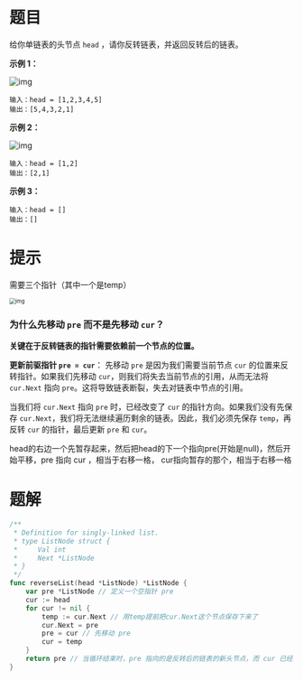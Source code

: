 # 题目

给你单链表的头节点 `head` ，请你反转链表，并返回反转后的链表。

 

**示例 1：**

![img](https://s2.loli.net/2024/05/25/3p9FveM75cjP86U.jpg)

```
输入：head = [1,2,3,4,5]
输出：[5,4,3,2,1]
```

**示例 2：**

![img](https://s2.loli.net/2024/05/25/LN1jTVFDnkEfilP.jpg)

```
输入：head = [1,2]
输出：[2,1]
```

**示例 3：**

```
输入：head = []
输出：[]
```



# 提示

需要三个指针（其中一个是temp）

<img src="https://s2.loli.net/2024/05/25/s9yWt6SOB7kZYAI.gif" alt="img" style="zoom:67%;" />

### 为什么先移动 `pre` 而不是先移动 `cur`？

**关键在于反转链表的指针需要依赖前一个节点的位置。**

**更新前驱指针 `pre = cur`**： 先移动 `pre` 是因为我们需要当前节点 `cur` 的位置来反转指针。如果我们先移动 `cur`，则我们将失去当前节点的引用，从而无法将 `cur.Next` 指向 `pre`。这将导致链表断裂，失去对链表中节点的引用。



当我们将 `cur.Next` 指向 `pre` 时，已经改变了 `cur` 的指针方向。如果我们没有先保存 `cur.Next`，我们将无法继续遍历剩余的链表。因此，我们必须先保存 `temp`，再反转 `cur` 的指针，最后更新 `pre` 和 `cur`。



head的右边一个先暂存起来，然后把head的下一个指向pre(开始是null)，然后开始平移，pre 指向 cur ，相当于右移一格， cur指向暂存的那个，相当于右移一格

# 题解

```go
/**
 * Definition for singly-linked list.
 * type ListNode struct {
 *     Val int
 *     Next *ListNode
 * }
 */
func reverseList(head *ListNode) *ListNode {
	var pre *ListNode // 定义一个空指针 pre
	cur := head
	for cur != nil {
		temp := cur.Next // 用temp提前把cur.Next这个节点保存下来了
		cur.Next = pre
		pre = cur // 先移动 pre
		cur = temp
	}
	return pre // 当循环结束时，pre 指向的是反转后的链表的新头节点，而 cur 已经变成了 nil
}
```

